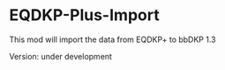 EQDKP-Plus-Import
=================

This mod will import the data from EQDKP+ to bbDKP 1.3

Version: under development
